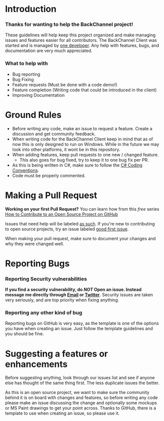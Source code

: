 # Introduction

### Thanks for wanting to help the BackChannel project!

These guidelines will help keep this project organized and make managing issues and features easier for all contributors.
The BackChannel Client was started and is managed by [one developer](https://github.com/EpsiRho). Any help with features, bugs, and documentation are very much appreciated.

### What to help with

* Bug reporting
* Bug Fixing
* Feature requests (Must be done with a code demo!)
* Feature completion (Writing code that could be introduced in the client)
* Improving Documentation

# Ground Rules

* Before writing any code, make an issue to request a feature. Create a discussion and get community feedback.
* When writing code for the BackChannel Client keep in mind that as of now this is only designed to run on Windows. While in the future we may look into other platforms, it wont be in this repository.
* When adding features, keep pull requests to one new / changed feature.
  * This also goes for bug fixed, try to keep it to one bug fix per PR.
* As this is being written in C#, make sure to follow the [C# Coding Conventions](https://docs.microsoft.com/en-us/dotnet/csharp/fundamentals/coding-style/coding-conventions).
* Code must be properly commented.

# Making a Pull Request

**Working on your first Pull Request?** You can learn how from  this *free* series [How to Contribute to an Open Source Project on GitHub](https://kcd.im/pull-request) 

Issues that need help will be labeled [as such](https://github.com/BackChannel-Chat-Client/BackChannel-Client/labels/help%20wanted). If you're new to contributing to open source projects, try an issue labeled [good first issue](https://github.com/BackChannel-Chat-Client/BackChannel-Client/labels/good%20first%20issue). 

When making your pull request, make sure to document your changes and why they were changed well.

# Reporting Bugs

### Reporting Security vulnerabilities

**If you find a security vulnerability, do *NOT* Open an issue. Instead message me directly through [Email](mailto:epsirho@gmail.com) or [Twitter](https://twitter.com/EpsilonRho)**. Security issues are taken very seriously, and are top priority when fixing anything. 

### Reporting any other kind of bug

Reporting bugs on GitHub is very easy, as the template is one of the options you have when creating an issue. Just follow the template guidelines and you should be fine.

# Suggesting a features or enhancements

Before suggesting anything, look through our issues list and see if anyone else has thought of the same thing first. The less duplicate issues the better.

As this is an open source project, we want to make sure the community behind it is on board with changes and features, so before writing any code please make an issue discussing the change and optionally some mockups or MS Paint drawings to get your point across. Thanks to GitHub, there is a template to use when creating an issue, so please use it.
